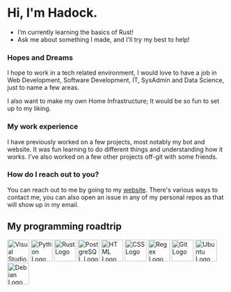 # Hi, I'm Hadock.

- I’m currently learning the basics of Rust!
- Ask me about something I made, and I'll try my best to help!

### Hopes and Dreams
I hope to work in a tech related environment, I would love to have a job in Web Development, Software Development, IT, SysAdmin and Data Science, just to name a few areas.

I also want to make my own Home Infrastructure; It would be so fun to set up to my liking.

### My work experience
I have previously worked on a few projects, most notably my bot and website. It was fun learning to do different things and understanding how it works.
I've also worked on a few other projects off-git with some friends.

### How do I reach out to you?
You can reach out to me by going to my [website](https://hadock.tech/contact.html). There's various ways to contact me, you can also open an issue in any of my personal repos as that will show up in my email.

## My programming roadtrip
<p>
  <img src="https://github.com/bablubambal/All_logo_and_pictures/blob/main/text%20editors/vscode.svg" alt="Visual Studio Code logo" width="50" height="50"/>
  <img src="https://github.com/bablubambal/All_logo_and_pictures/blob/main/programming%20languages/python.svg" alt="Python Logo" width="50" height="50"/>
  <img src="https://github.com/bablubambal/All_logo_and_pictures/blob/main/programming%20languages/rust.svg" alt="Rust Logo" width="50" height="50"/>
  <img src="https://github.com/bablubambal/All_logo_and_pictures/blob/main/databases/postgresql.svg" alt="PostgreSQL Logo" width="50" height="50"/>
  <img src="https://github.com/bablubambal/All_logo_and_pictures/blob/main/social%20icons/html5.svg" alt="HTML Logo" width="50" height="50"/>
  <img src="https://github.com/bablubambal/All_logo_and_pictures/blob/main/social%20icons/css3.svg" alt="CSS Logo" width="50" height="50"/>
  <img src="https://regexr.com/assets/icons/favicon.ico" alt="Regex Logo" width="50" height="50"/>
  <img src="https://github.com/bablubambal/All_logo_and_pictures/blob/main/social%20icons/git.svg" alt="Git Logo" width="50" height="50"/>
  <img src="https://github.com/bablubambal/All_logo_and_pictures/blob/main/social%20icons/ubuntu.svg" alt="Ubuntu Logo" width="50" height="50"/>
  <img src="https://github.com/bablubambal/All_logo_and_pictures/blob/main/social%20icons/debian.svg" alt="Debian Logo" width="50" height="50"/>
</p>
